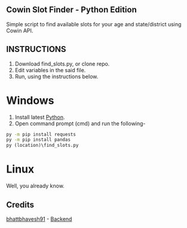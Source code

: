 ## Cowin Slot Finder - Python Edition
Simple script to find available slots for your age and state/district using Cowin API.
 
## INSTRUCTIONS
1. Download find_slots.py, or clone repo.
2. Edit variables in the said file.
3. Run, using the instructions below.

# Windows
1. Install latest [Python](https://www.python.org/downloads/windows/).
2. Open command prompt (cmd) and run the following-
```cmd
py -m pip install requests
py -m pip install pandas
py (location)\find_slots.py
```

# Linux
Well, you already know.	
 
## Credits
[bhattbhavesh91](https://github.com/bhattbhavesh91) - [Backend](https://github.com/bhattbhavesh91/cowin-vaccination-slot-availability/blob/main/cowin-api-availability.ipynb)